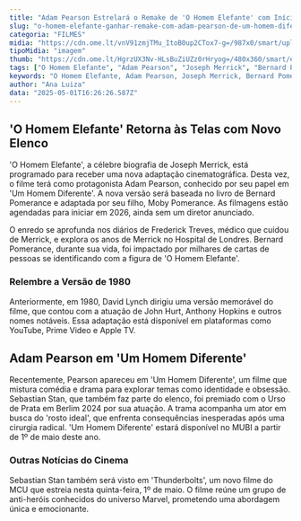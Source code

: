 ```yaml
---
title: "Adam Pearson Estrelará o Remake de 'O Homem Elefante' com Início de Produção em 2026"
slug: "o-homem-elefante-ganhar-remake-com-adam-pearson-de-um-homem-diferente"
categoria: "FILMES"
midia: "https://cdn.ome.lt/vnV91zmjTMu_ItoB0up2CTox7-g=/987x0/smart/uploads/conteudo/fotos/OMELETE_CAPA_-_2025-05-01T122850.034.png"
tipoMidia: "imagem"
thumb: "https://cdn.ome.lt/HgrzUX3Nv-HLsBuZiUZz0rHryog=/480x360/smart/extras/conteudos/omelete_THUMB_-_2025-05-01T123141.850.png"
tags: ["O Homem Elefante", "Adam Pearson", "Joseph Merrick", "Bernard Pomerance", "Moby Pomerance", "Frederick Treves", "David Lynch", "Um Homem Diferente", "Sebastian Stan", "cinema", "filme", "biografia"]
keywords: "O Homem Elefante, Adam Pearson, Joseph Merrick, Bernard Pomerance, Moby Pomerance, Frederick Treves, David Lynch, Um Homem Diferente, Sebastian Stan, cinema, filme, biografia"
author: "Ana Luiza"
data: "2025-05-01T16:26:26.587Z"
---
```


## 'O Homem Elefante' Retorna às Telas com Novo Elenco

'O Homem Elefante', a célebre biografia de Joseph Merrick, está programado para receber uma nova adaptação cinematográfica. Desta vez, o filme terá como protagonista Adam Pearson, conhecido por seu papel em 'Um Homem Diferente'. A nova versão será baseada no livro de Bernard Pomerance e adaptada por seu filho, Moby Pomerance. As filmagens estão agendadas para iniciar em 2026, ainda sem um diretor anunciado.

O enredo se aprofunda nos diários de Frederick Treves, médico que cuidou de Merrick, e explora os anos de Merrick no Hospital de Londres. Bernard Pomerance, durante sua vida, foi impactado por milhares de cartas de pessoas se identificando com a figura de 'O Homem Elefante'.

### Relembre a Versão de 1980

Anteriormente, em 1980, David Lynch dirigiu uma versão memorável do filme, que contou com a atuação de John Hurt, Anthony Hopkins e outros nomes notáveis. Essa adaptação está disponível em plataformas como YouTube, Prime Video e Apple TV.

## Adam Pearson em 'Um Homem Diferente'

Recentemente, Pearson apareceu em 'Um Homem Diferente', um filme que mistura comédia e drama para explorar temas como identidade e obsessão. Sebastian Stan, que também faz parte do elenco, foi premiado com o Urso de Prata em Berlim 2024 por sua atuação. A trama acompanha um ator em busca do 'rosto ideal', que enfrenta consequências inesperadas após uma cirurgia radical. 'Um Homem Diferente' estará disponível no MUBI a partir de 1º de maio deste ano.

### Outras Notícias do Cinema

Sebastian Stan também será visto em 'Thunderbolts', um novo filme do MCU que estreia nesta quinta-feira, 1º de maio. O filme reúne um grupo de anti-heróis conhecidos do universo Marvel, prometendo uma abordagem única e emocionante.